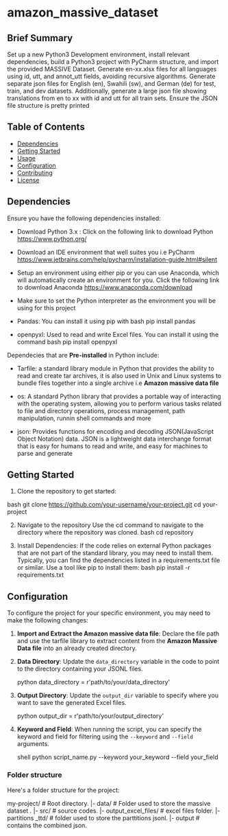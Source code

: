 # amazon_massive_dataset
## Brief Summary

Set up a new Python3 Development environment, install relevant dependencies, build a Python3 project with PyCharm structure, and import the provided MASSIVE Dataset. Generate en-xx.xlsx files for all languages using id, utt, and annot_utt fields, avoiding recursive algorithms. Generate separate json files for English (en), Swahili (sw), and German (de) for test, train, and dev datasets. Additionally, generate a large json file showing translations from en to xx with id and utt for all train sets. Ensure the JSON file structure is pretty printed

## Table of Contents
- [Dependencies](#dependencies)
- [Getting Started](#getting-started)
- [Usage](#usage)
- [Configuration](#configuration)
- [Contributing](#contributing)
- [License](#license)

## Dependencies

Ensure you have the following dependencies installed:
- Download Python 3.x : Click on the following link to download Python https://www.python.org/
- Download an IDE environment that well suites you i.e PyCharm https://www.jetbrains.com/help/pycharm/installation-guide.html#silent
- Setup an environment using either pip or you can use Anaconda, which will automatically create an environment for you. Click the following link to download Anaconda https://www.anaconda.com/download
- Make sure to set the Python interpreter as the environment you will be using for this project
- Pandas: You can install it using pip with
  bash
  pip install pandas
  
- openpyxl: Used to read and write Excel files. You can install it using the command
  bash
  pip install openpyxl

Dependecies that are **Pre-installed** in Python include:
- Tarfile: a standard library module in Python that provides the ability to read and create tar archives, it is also used in Unix and Linux systems to bundle files together into a single archive i.e **Amazon massive data file**



- os: A standard Python library that provides a portable way of interacting with the operating system, allowing you to perform various tasks related to file and directory operations, process management, path manipulation, runnin shell commands and more

- json: Provides functions for encoding and decoding JSON(JavaScript Object Notation) data. JSON is a lightweight data interchange format that is easy for humans to read and write, and easy for machines to parse and generate

## Getting Started

1. Clone the repository to get started:

bash
git clone https://github.com/your-username/your-project.git
cd your-project


2. Navigate to the repository
   Use the cd command to navigate to the directory where the repository was cloned.
   bash
   cd repository
   
3. Install Dependencies:
   If the code relies on external Python packages that are not part of the standard library, you may need to install them. Typically, you can find the dependencies listed in a requirements.txt file or similar. Use a tool like pip to install them:
bash
pip install -r requirements.txt


## Configuration

To configure the project for your specific environment, you may need to make the following changes:

1. **Import and Extract the Amazon massive data file**: Declare the file path and use the tarfile library to extract content from the **Amazon Massive Data file** into an already created directory.

2. **Data Directory**: Update the `data_directory` variable in the code to point to the directory containing your JSONL files.
   
   python
   data_directory = r'path/to/your/data_directory'
   

3. **Output Directory**: Update the `output_dir` variable to specify where you want to save the generated Excel files.
   
   python
   output_dir = r'path/to/your/output_directory'
   

4. **Keyword and Field**: When running the script, you can specify the keyword and field for filtering using the `--keyword` and `--field` arguments.
   
   shell
   python script_name.py --keyword your_keyword --field your_field
   
 ### Folder structure

Here's a folder structure for the project:


my-project/     # Root directory.
|- data/        # Folder used to store the massive dataset .
|- src/          # source codes.
|- output_excel_files/       # excel files folder.
|- partitions _ttd/  # folder used to store the parttitions jsonl.
|- output      # contains the combined json.
```
